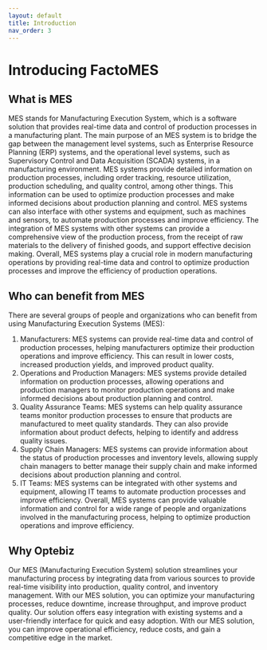 ```yaml
---
layout: default
title: Introduction
nav_order: 3
---
```

# Introducing FactoMES

<!-- ## Overview
 *  FactoMES is an MES software that provides real-time data analysis and reporting. Manage material flow and product status, and optimize your supply chain
 *  FactoMES is built to track everything from raw materials to products, and everything in between. This provides you with insight and understanding of what is happening on your factory floor -->
## What is MES
MES stands for Manufacturing Execution System, which is a software solution that provides real-time data and control of production processes in a manufacturing plant. The main purpose of an MES system is to bridge the gap between the management level systems, such as Enterprise Resource Planning (ERP) systems, and the operational level systems, such as Supervisory Control and Data Acquisition (SCADA) systems, in a manufacturing environment.
MES systems provide detailed information on production processes, including order tracking, resource utilization, production scheduling, and quality control, among other things. This information can be used to optimize production processes and make informed decisions about production planning and control.
MES systems can also interface with other systems and equipment, such as machines and sensors, to automate production processes and improve efficiency. The integration of MES systems with other systems can provide a comprehensive view of the production process, from the receipt of raw materials to the delivery of finished goods, and support effective decision making.
Overall, MES systems play a crucial role in modern manufacturing operations by providing real-time data and control to optimize production processes and improve the efficiency of production operations.

## Who can benefit from MES
There are several groups of people and organizations who can benefit from using Manufacturing Execution Systems (MES):
1.	Manufacturers: MES systems can provide real-time data and control of production processes, helping manufacturers optimize their production operations and improve efficiency. This can result in lower costs, increased production yields, and improved product quality.
2.	Operations and Production Managers: MES systems provide detailed information on production processes, allowing operations and production managers to monitor production operations and make informed decisions about production planning and control.
3.	Quality Assurance Teams: MES systems can help quality assurance teams monitor production processes to ensure that products are manufactured to meet quality standards. They can also provide information about product defects, helping to identify and address quality issues.
4.	Supply Chain Managers: MES systems can provide information about the status of production processes and inventory levels, allowing supply chain managers to better manage their supply chain and make informed decisions about production planning and control.
5.	IT Teams: MES systems can be integrated with other systems and equipment, allowing IT teams to automate production processes and improve efficiency.
Overall, MES systems can provide valuable information and control for a wide range of people and organizations involved in the manufacturing process, helping to optimize production operations and improve efficiency.

## Why Optebiz

Our MES (Manufacturing Execution System) solution streamlines your manufacturing process by integrating data from various sources to provide real-time visibility into production, quality control, and inventory management. With our MES solution, you can optimize your manufacturing processes, reduce downtime, increase throughput, and improve product quality. Our solution offers easy integration with existing systems and a user-friendly interface for quick and easy adoption. With our MES solution, you can improve operational efficiency, reduce costs, and gain a competitive edge in the market.